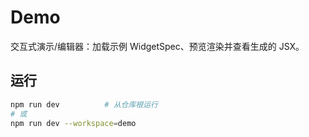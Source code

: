 # Demo

交互式演示/编辑器：加载示例 WidgetSpec、预览渲染并查看生成的 JSX。

## 运行
```bash
npm run dev          # 从仓库根运行
# 或
npm run dev --workspace=demo
```
